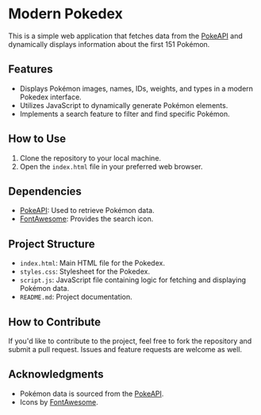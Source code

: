 # Modern Pokedex

This is a simple web application that fetches data from the [PokeAPI](https://pokeapi.co/) and dynamically displays information about the first 151 Pokémon.

## Features

- Displays Pokémon images, names, IDs, weights, and types in a modern Pokedex interface.
- Utilizes JavaScript to dynamically generate Pokémon elements.
- Implements a search feature to filter and find specific Pokémon.

## How to Use

1. Clone the repository to your local machine.
2. Open the `index.html` file in your preferred web browser.

## Dependencies

- [PokeAPI](https://pokeapi.co/): Used to retrieve Pokémon data.
- [FontAwesome](https://fontawesome.com/): Provides the search icon.

## Project Structure

- `index.html`: Main HTML file for the Pokedex.
- `styles.css`: Stylesheet for the Pokedex.
- `script.js`: JavaScript file containing logic for fetching and displaying Pokémon data.
- `README.md`: Project documentation.

## How to Contribute

If you'd like to contribute to the project, feel free to fork the repository and submit a pull request. Issues and feature requests are welcome as well.

## Acknowledgments

- Pokémon data is sourced from the [PokeAPI](https://pokeapi.co/).
- Icons by [FontAwesome](https://fontawesome.com/).
